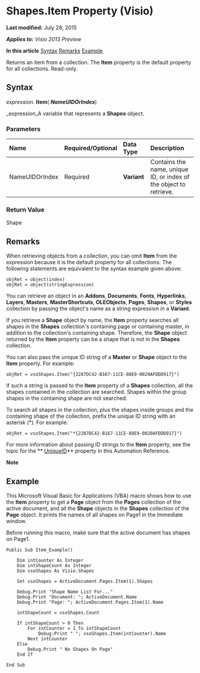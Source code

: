 
# Shapes.Item Property (Visio)

 **Last modified:** July 28, 2015

 _**Applies to:** Visio 2013 Preview_

 **In this article**
 [Syntax](#sectionSection0)
 [Remarks](#sectionSection1)
 [Example](#sectionSection2)


Returns an item from a collection. The  **Item** property is the default property for all collections. Read-only.

## Syntax
<a name="sectionSection0"> </a>

 _expression_. **Item**( **_NameUIDOrIndex_**)

 _expression_A variable that represents a  **Shapes** object.


### Parameters



|**Name**|**Required/Optional**|**Data Type**|**Description**|
|:-----|:-----|:-----|:-----|
|NameUIDOrIndex|Required| **Variant**|Contains the name, unique ID, or index of the object to retrieve.|

### Return Value

Shape


## Remarks
<a name="sectionSection1"> </a>

When retrieving objects from a collection, you can omit  **Item** from the expression because it is the default property for all collections. The following statements are equivalent to the syntax example given above:


```
objRet = object(index)  
objRet = object(stringExpression)
```

You can retrieve an object in an  **Addons**,  **Documents**,  **Fonts**,  **Hyperlinks**,  **Layers**,  **Masters**,  **MasterShortcuts**,  **OLEObjects**,  **Pages**,  **Shapes**, or  **Styles** collection by passing the object's name as a string expression in a **Variant**.

If you retrieve a  **Shape** object by name, the **Item** property searches all shapes in the **Shapes** collection's containing page or containing master, in addition to the collection's containing shape. Therefore, the **Shape** object returned by the **Item** property can be a shape that is not in the **Shapes** collection.

You can also pass the unique ID string of a  **Master** or **Shape** object to the **Item** property. For example:




```
objRet = vsoShapes.Item("{2287DC42-B167-11CE-88E9-0020AFDDD917}")
```

If such a string is passed to the  **Item** property of a **Shapes** collection, all the shapes contained in the collection are searched. Shapes within the group shapes in the containing shape are not searched.

To search all shapes in the collection, plus the shapes inside groups and the containing shape of the collection, prefix the unique ID string with an asterisk (*). For example: 




```
objRet = vsoShapes.Item("*{2287DC42-B167-11CE-88E9-0020AFDDD917}")
```

For more information about passing ID strings to the  **Item** property, see the topic for the ** [UniqueID](a82e1175-4536-8919-6531-593d57c3b2f5.md)** property in this Automation Reference.


 **Note**  


## Example
<a name="sectionSection2"> </a>

This Microsoft Visual Basic for Applications (VBA) macro shows how to use the  **Item** property to get a **Page** object from the **Pages** collection of the active document, and all the **Shape** objects in the **Shapes** collection of the **Page** object. It prints the names of all shapes on Page1 in the Immediate window.

Before running this macro, make sure that the active document has shapes on Page1.




```
Public Sub Item_Example() 
  
    Dim intCounter As Integer 
    Dim intShapeCount As Integer 
    Dim vsoShapes As Visio.Shapes  
 
    Set vsoShapes = ActiveDocument.Pages.Item(1).Shapes  
 
    Debug.Print "Shape Name List For..." 
    Debug.Print "Document: "; ActiveDocument.Name  
    Debug.Print "Page: "; ActiveDocument.Pages.Item(1).Name  
 
    intShapeCount = vsoShapes.Count  
 
    If intShapeCount > 0 Then 
        For intCounter = 1 To intShapeCount  
            Debug.Print " "; vsoShapes.Item(intCounter).Name  
        Next intCounter  
    Else 
        Debug.Print " No Shapes On Page"  
    End If   
 
End Sub
```

